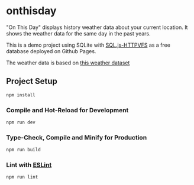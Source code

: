 # onthisday

"On This Day" displays history weather data about your current location. 
It shows the weather data for the same day in the past years. 

This is a demo project using SQLite with [SQL.js-HTTPVFS](https://github.com/phiresky/sql.js-httpvfs) as a free database deployed on Github Pages.

The weather data is based on [this weather dataset](https://www.kaggle.com/datasets/guillemservera/global-daily-climate-data?resource=download)

## Project Setup

```sh
npm install
```

### Compile and Hot-Reload for Development

```sh
npm run dev
```

### Type-Check, Compile and Minify for Production

```sh
npm run build
```

### Lint with [ESLint](https://eslint.org/)

```sh
npm run lint
```
